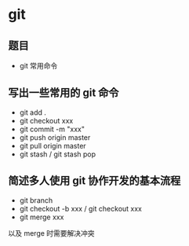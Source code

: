# git

## 题目

- git 常用命令

## 写出一些常用的 git 命令

- git add .
- git checkout xxx
- git commit -m "xxx"
- git push origin master
- git pull origin master
- git stash / git stash pop

## 简述多人使用 git 协作开发的基本流程

- git branch
- git checkout -b xxx / git checkout xxx
- git merge xxx

以及 merge 时需要解决冲突
